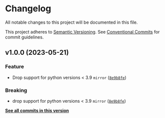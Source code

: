 # Changelog

All notable changes to this project will be documented in this file.

This project adheres to [Semantic Versioning](https://semver.org/spec/v2.0.0.html). See [Conventional Commits](https://www.conventionalcommits.org/en/v1.0.0/) for commit guidelines.

<!--next-version-placeholder-->

## v1.0.0 (2023-05-21)
### Feature
* Drop support for python versions < 3.9 `mirror` ([`8e9b8fe`](https://github.com/billsioros/cookiecutter-pypackage-instance/commit/8e9b8fe061436220749a0d169944e4cbd82034f8))

### Breaking
* drop support for python versions < 3.9 `mirror` ([`8e9b8fe`](https://github.com/billsioros/cookiecutter-pypackage-instance/commit/8e9b8fe061436220749a0d169944e4cbd82034f8))

**[See all commits in this version](https://github.com/billsioros/cookiecutter-pypackage-instance/compare/v0.2.1...v1.0.0)**
